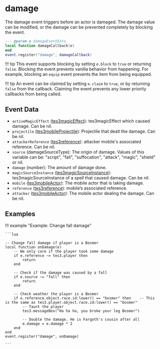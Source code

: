 # damage

The damage event triggers before an actor is damaged. The damage value can be modified, or the damage can be prevented completely by blocking the event.

```lua
--- @param e damageEventData
local function damageCallback(e)
end
event.register("damage", damageCallback)
```

!!! tip
	This event supports blocking by setting `e.block` to `true` or returning `false`. Blocking the event prevents vanilla behavior from happening. For example, blocking an `equip` event prevents the item from being equipped.

!!! tip
	An event can be claimed by setting `e.claim` to `true`, or by returning `false` from the callback. Claiming the event prevents any lower priority callbacks from being called.

## Event Data

* `activeMagicEffect` ([tes3magicEffect](../../types/tes3magicEffect)): tes3magicEffect which caused damage. Can be nil.
* `projectile` ([tes3mobileProjectile](../../types/tes3mobileProjectile)): Projectile that dealt the damage. Can be nil.
* `attackerReference` ([tes3reference](../../types/tes3reference)): attacker mobile's associated reference. Can be nil.
* `source` (damageSourceType): The origin of damage. Values of this variable can be: "script", "fall", "suffocation", "attack", "magic", "shield" or nil.
* `damage` (number): The amount of damage done.
* `magicSourceInstance` ([tes3magicSourceInstance](../../types/tes3magicSourceInstance)): tes3magicSourceInstance of a spell that caused damage. Can be nil.
* `mobile` ([tes3mobileActor](../../types/tes3mobileActor)): The mobile actor that is taking damage.
* `reference` ([tes3reference](../../types/tes3reference)): mobile’s associated reference.
* `attacker` ([tes3mobileActor](../../types/tes3mobileActor)): The mobile actor dealing the damage. Can be nil.

## Examples

!!! example "Example: Change fall damage"

	```lua
	
	-- Change fall damage if player is a Bosmer
	local function onDamage(e)
	    -- We only care if the player took some damage
	    if e.reference ~= tes3.player then
	        return
	    end
	
	    -- Check if the damage was caused by a fall
	    if e.source ~= "fall" then
	        return
	    end
	
	    -- Check weather the player is a Bosmer
	    if e.reference.object.race.id:lower() == "bosmer" then    -- This is the same as tes3.player.object.race.id:lower() == "bosmer"
	        -- Taunt the player
	        tes3.messageBox("Ha ha ha, you broke your leg Bosmer")
	
	        -- Double the damage. He is Fargoth's cousin after all
	        e.damage = e.damage * 2
	    end
	end
	event.register("damage", onDamage)

	```


